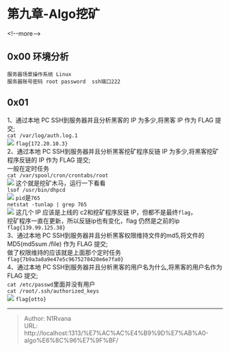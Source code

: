 # 第九章-Algo挖矿

  
  
&lt;!--more--&gt;  
## 0x00 环境分析  
```help  
服务器场景操作系统 Linux  
服务器账号密码 root password  ssh端口222  
```  
## 0x01  
1、通过本地 PC SSH到服务器并且分析黑客的 IP 为多少,将黑客 IP 作为 FLAG 提交;  
`cat /var/log/auth.log.1`  
![](https://picture-1304797147.cos.ap-nanjing.myqcloud.com/picture/202406060023084.png)
`flag{172.20.10.3}`  
2、通过本地 PC SSH到服务器并且分析黑客挖矿程序反链 IP 为多少,将黑客挖矿程序反链的 IP 作为 FLAG 提交;  
一般在定时任务  
`cat /var/spool/cron/crontabs/root`  
![](https://picture-1304797147.cos.ap-nanjing.myqcloud.com/picture/202406060025164.png)
这个就是挖矿木马，运行一下看看  
`lsof /usr/bin/dhpcd`  
![](https://picture-1304797147.cos.ap-nanjing.myqcloud.com/picture/202406060028719.png)
`pid`是`765`  
`netstat -tunlap | grep 765`  
![](https://picture-1304797147.cos.ap-nanjing.myqcloud.com/picture/202406060030406.png)
这几个 IP 应该是上线的 c2和挖矿程序反链 IP，但都不是最终`flag`，  
挖矿程序一直在更新，所以反链ip也有变化，flag 仍然是之前的ip  
`flag{139.99.125.38}`  
3、通过本地 PC SSH到服务器并且分析黑客权限维持文件的md5,将文件的 MD5(md5sum /file) 作为 FLAG 提交;  
做了权限维持的应该就是上面那个定时任务  
`flag{7b9a3a8a9e47e5c9675278420e6e7fa0}`  
4、通过本地 PC SSH到服务器并且分析黑客的用户名为什么,将黑客的用户名作为 FLAG 提交;  
`cat /etc/passwd`里面并没有用户  
`cat /root/.ssh/authorized_keys`  
![](https://picture-1304797147.cos.ap-nanjing.myqcloud.com/picture/202406060039487.png)
`flag{otto}`  

---

> Author: N1Rvana  
> URL: http://localhost:1313/%E7%AC%AC%E4%B9%9D%E7%AB%A0-algo%E6%8C%96%E7%9F%BF/  

